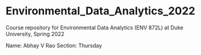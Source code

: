 # Environmental_Data_Analytics_2022

Course repository for Environmental Data Analytics (ENV 872L) at Duke University, Spring 2022

Name: Abhay V Rao
Section: Thursday